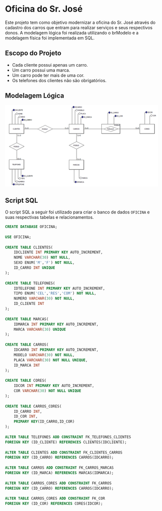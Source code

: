 # Oficina do Sr. José

Este projeto tem como objetivo modernizar a oficina do Sr. José através do cadastro dos carros que entram para realizar serviços e seus respectivos donos. A modelagem lógica foi realizada utilizando o brModelo e a modelagem física foi implementada em SQL.

## Escopo do Projeto

- Cada cliente possui apenas um carro.
- Um carro possui uma marca.
- Um carro pode ter mais de uma cor.
- Os telefones dos clientes não são obrigatórios.

## Modelagem Lógica

![Modelagem Lógica](modelagem-logica-oficina.png)

## Script SQL

O script SQL a seguir foi utilizado para criar o banco de dados `OFICINA` e suas respectivas tabelas e relacionamentos.

```sql
CREATE DATABASE OFICINA;

USE OFICINA;

CREATE TABLE CLIENTES(
	IDCLIENTE INT PRIMARY KEY AUTO_INCREMENT,
	NOME VARCHAR(30) NOT NULL,
	SEXO ENUM('M','F') NOT NULL,
	ID_CARRO INT UNIQUE
);

CREATE TABLE TELEFONES(
	IDTELEFONE INT PRIMARY KEY AUTO_INCREMENT,
	TIPO ENUM('CEL','RES','COM') NOT NULL,
	NUMERO VARCHAR(30) NOT NULL,
	ID_CLIENTE INT
);

CREATE TABLE MARCAS(
	IDMARCA INT PRIMARY KEY AUTO_INCREMENT,
	MARCA VARCHAR(30) UNIQUE
);

CREATE TABLE CARROS(
	IDCARRO INT PRIMARY KEY AUTO_INCREMENT,
	MODELO VARCHAR(30) NOT NULL,
	PLACA VARCHAR(30) NOT NULL UNIQUE,
	ID_MARCA INT
);

CREATE TABLE CORES(
	IDCOR INT PRIMARY KEY AUTO_INCREMENT,
	COR VARCHAR(30) NOT NULL UNIQUE
);

CREATE TABLE CARROS_CORES(
	ID_CARRO INT,
	ID_COR INT,
	PRIMARY KEY(ID_CARRO,ID_COR)
);

ALTER TABLE TELEFONES ADD CONSTRAINT FK_TELEFONES_CLIENTES
FOREIGN KEY (ID_CLIENTE) REFERENCES CLIENTES(IDCLIENTE);

ALTER TABLE CLIENTES ADD CONSTRAINT FK_CLIENTES_CARROS
FOREIGN KEY (ID_CARRO) REFERENCES CARROS(IDCARRO);

ALTER TABLE CARROS ADD CONSTRAINT FK_CARROS_MARCAS
FOREIGN KEY (ID_MARCA) REFERENCES MARCAS(IDMARCA);

ALTER TABLE CARROS_CORES ADD CONSTRAINT FK_CARROS
FOREIGN KEY (ID_CARRO) REFERENCES CARROS(IDCARRO);

ALTER TABLE CARROS_CORES ADD CONSTRAINT FK_COR
FOREIGN KEY (ID_COR) REFERENCES CORES(IDCOR);

